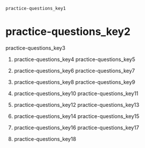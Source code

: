 ```ngMeta
practice-questions_key1
```
# practice-questions_key2
practice-questions_key3

1. practice-questions_key4
practice-questions_key5

2. practice-questions_key6
practice-questions_key7

3. practice-questions_key8
practice-questions_key9

4. practice-questions_key10
practice-questions_key11

5. practice-questions_key12
practice-questions_key13

6. practice-questions_key14
practice-questions_key15

7. practice-questions_key16
practice-questions_key17

8. practice-questions_key18
